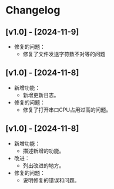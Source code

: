 # Changelog

## [v1.0] - [2024-11-9]
- 修复的问题：
    - 修复了文件发送字符数不对等的问题

## [v1.0] - [2024-11-8]
- 新增功能：
    - 新增更新日志。
- 修复的问题：
    - 修复了打开串口CPU占用过高的问题。









## [v1.0] - [2024-11-8]
- 新增功能：
    - 描述新增的功能。
- 改进：
    - 列出改进的地方。
- 修复的问题：
    - 说明修复的错误和问题。

